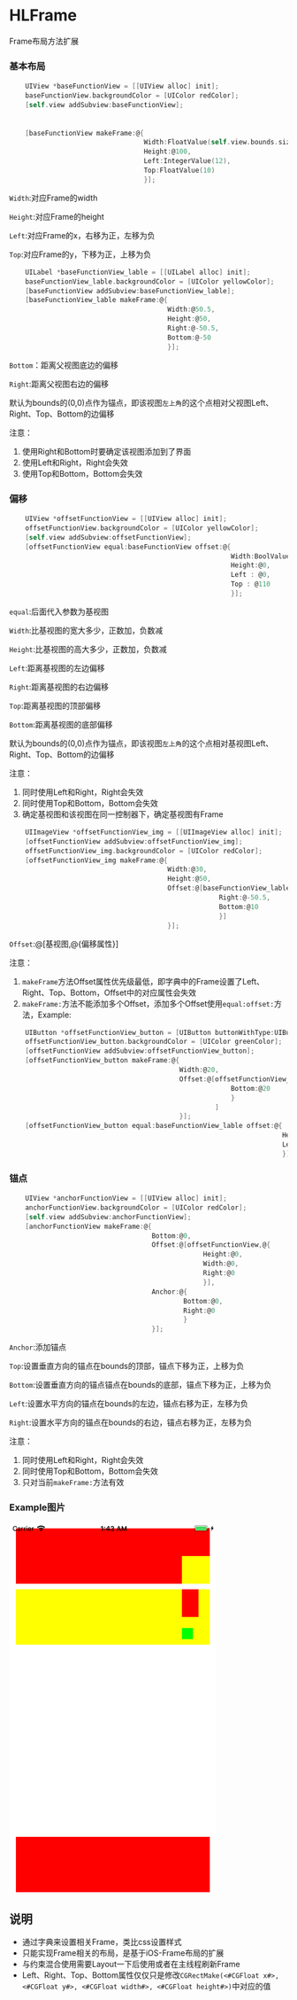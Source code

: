 

# HLFrame 
Frame布局方法扩展
### 基本布局
```objective-c
    UIView *baseFunctionView = [[UIView alloc] init];
    baseFunctionView.backgroundColor = [UIColor redColor];
    [self.view addSubview:baseFunctionView];
    
    
    [baseFunctionView makeFrame:@{
                                  Width:FloatValue(self.view.bounds.size.width - 24),
                                  Height:@100,
                                  Left:IntegerValue(12),
                                  Top:FloatValue(10)
                                  }];
```
`Width`:对应Frame的width

`Height`:对应Frame的height

`Left`:对应Frame的x，右移为正，左移为负

`Top`:对应Frame的y，下移为正，上移为负

```objective-c
    UILabel *baseFunctionView_lable = [[UILabel alloc] init];
    baseFunctionView_lable.backgroundColor = [UIColor yellowColor];
    [baseFunctionView addSubview:baseFunctionView_lable];
    [baseFunctionView_lable makeFrame:@{
                                        Width:@50.5,
                                        Height:@50,
                                        Right:@-50.5,
                                        Bottom:@-50
                                        }];
```
`Bottom`：距离父视图底边的偏移

`Right`:距离父视图右边的偏移

默认为bounds的(0,0)点作为锚点，即该视图`左上角`的这个点相对父视图Left、Right、Top、Bottom的边偏移

注意：

1. 使用Right和Bottom时要确定该视图添加到了界面
2. 使用Left和Right，Right会失效
3. 使用Top和Bottom，Bottom会失效 


### 偏移
```objective-c
    UIView *offsetFunctionView = [[UIView alloc] init];
    offsetFunctionView.backgroundColor = [UIColor yellowColor];
    [self.view addSubview:offsetFunctionView];
    [offsetFunctionView equal:baseFunctionView offset:@{
                                                        Width:BoolValue(NO),
                                                        Height:@0,
                                                        Left : @0,
                                                        Top : @110
                                                        }];
```
`equal`:后面代入参数为基视图

`Width`:比基视图的宽大多少，正数加，负数减

`Height`:比基视图的高大多少，正数加，负数减

`Left`:距离基视图的左边偏移

`Right`:距离基视图的右边偏移

`Top`:距离基视图的顶部偏移

`Bottom`:距离基视图的底部偏移

默认为bounds的(0,0)点作为锚点，即该视图`左上角`的这个点相对基视图Left、Right、Top、Bottom的边偏移

注意：
1. 同时使用Left和Right，Right会失效
2. 同时使用Top和Bottom，Bottom会失效
3. 确定基视图和该视图在同一控制器下，确定基视图有Frame

```objective-c
    UIImageView *offsetFunctionView_img = [[UIImageView alloc] init];
    [offsetFunctionView addSubview:offsetFunctionView_img];
    offsetFunctionView_img.backgroundColor = [UIColor redColor];
    [offsetFunctionView_img makeFrame:@{
                                        Width:@30,
                                        Height:@50,
                                        Offset:@[baseFunctionView_lable,@{
                                                     Right:@-50.5,
                                                     Bottom:@10
                                                     }]
                                        }];
```

`Offset`:@[基视图,@{偏移属性}]

注意：
1. `makeFrame`方法Offset属性优先级最低，即字典中的Frame设置了Left、Right、Top、Bottom，Offset中的对应属性会失效
2. `makeFrame:`方法不能添加多个Offset，添加多个Offset使用`equal:offset:`方法，Example:

```objective-c
    UIButton *offsetFunctionView_button = [UIButton buttonWithType:UIButtonTypeSystem];
    offsetFunctionView_button.backgroundColor = [UIColor greenColor];
    [offsetFunctionView addSubview:offsetFunctionView_button];
    [offsetFunctionView_button makeFrame:@{
                                           Width:@20,
                                           Offset:@[offsetFunctionView_img,@{
                                                        Bottom:@20
                                                        }
                                                    ]
                                           }];
    [offsetFunctionView_button equal:baseFunctionView_lable offset:@{
                                                                     Height:@-30,
                                                                     Left:@0
                                                                     }];
```         
### 锚点
```objective-c
    UIView *anchorFunctionView = [[UIView alloc] init];
    anchorFunctionView.backgroundColor = [UIColor redColor];
    [self.view addSubview:anchorFunctionView];
    [anchorFunctionView makeFrame:@{
                                    Bottom:@0,
                                    Offset:@[offsetFunctionView,@{
                                                 Height:@0,
                                                 Width:@0,
                                                 Right:@0
                                                 }],
                                    Anchor:@{
                                            Bottom:@0,
                                            Right:@0
                                            }
                                    }];
```
`Anchor`:添加锚点

`Top`:设置垂直方向的锚点在bounds的顶部，锚点下移为正，上移为负

`Bottom`:设置垂直方向的锚点锚点在bounds的底部，锚点下移为正，上移为负

`Left`:设置水平方向的锚点在bounds的左边，锚点右移为正，左移为负

`Right`:设置水平方向的锚点在bounds的右边，锚点右移为正，左移为负

注意：
1. 同时使用Left和Right，Right会失效
2. 同时使用Top和Bottom，Bottom会失效
3. 只对当前`makeFrame:`方法有效

### Example图片
![](https://github.com/haunew/HLFrame/blob/master/img/HLFrame_Example.png?raw=true)

## 说明
* 通过字典来设置相关Frame，类比css设置样式
* 只能实现Frame相关的布局，是基于iOS-Frame布局的扩展
* 与约束混合使用需要Layout一下后使用或者在主线程刷新Frame
* Left、Right、Top、Bottom属性仅仅只是修改`CGRectMake(<#CGFloat x#>, <#CGFloat y#>, <#CGFloat width#>, <#CGFloat height#>)`中对应的值

